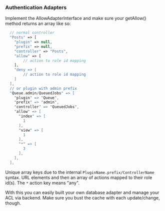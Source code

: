 ### Authentication Adapters

Implement the AllowAdapterInterface and make sure your getAllow() method returns an array like so:
```php
  // normal controller
  "Posts" => [
    "plugin" => null,
    "prefix" => null,
    "controller" => "Posts",
    "allow" => [
    	// action to role id mapping
    ],
    "deny => [
    	// action to role id mapping
    ]
  ],
  // or plugin with admin prefix
  "Queue.admin/QueuedJobs" => [
    "plugin" => "Queue",
    "prefix" => "admin",
    "controller" => "QueuedJobs",
    "allow" => [
      "index" => [
        1
      ],
      "view" => [
        1
      ],
      "*" => [
        3
      ],
    ],
  ],
```

Unique array keys due to the internal `PluginName.prefix/ControllerName` syntax.
URL elements and then an array of actions mapped to their role id(s).
The `*` action key means "any".

With this you can easily built your own database adapter and manage your ACL via backend.
Make sure you bust the cache with each update/change, though.
